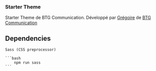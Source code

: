 ### Starter Theme

Starter Theme de BTG Communication. Développé par [Grégoire] de [BTG] [Communication]

## Dependencies

    Sass (CSS preprocessor)

    ```bash
        npm run sass
    ```

[btg]: https://www.btg-communication.fr
[communication]: https://www.btg-communication.fr
[grégoire]: https://github.com/Tuvedunyel
